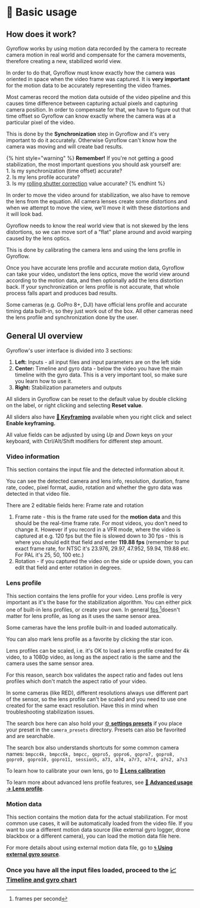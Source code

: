 # 🔧 Basic usage

## How does it work?

Gyroflow works by using motion data recorded by the camera to recreate camera motion in real world and compensate for the camera movements, therefore creating a new, stabilized world view.

In order to do that, Gyroflow must know exactly how the camera was oriented in space when the video frame was captured. It is **very important** for the motion data to be accurately representing the video frames.

Most cameras record the motion data outside of the video pipeline and this causes time difference between capturing actual pixels and capturing camera position. In order to compensate for that, we have to figure out that time offset so Gyroflow can know exactly where the camera was at a particular pixel of the video.

This is done by the **Synchronization** step in Gyroflow and it's very important to do it accurately. Otherwise Gyroflow can't know how the camera was moving and will create bad results.

{% hint style="warning" %}
**Remember!** If you're not getting a good stabilization, the most important questions you should ask yourself are:\
1\. Is my synchronization (time offset) accurate?\
2\. Is my lens profile accurate?\
3\. Is my [rolling shutter correction](stabilization.md#rolling-shutter-correction) value accurate?
{% endhint %}

In order to move the video around for stabilization, we also have to remove the lens from the equation. All camera lenses create some distortions and when we attempt to move the view, we'll move it with these distortions and it will look bad.&#x20;

Gyroflow needs to know the real world view that is not skewed by the lens distortions, so we can move sort of a "flat" plane around and avoid warping caused by the lens optics.&#x20;

This is done by calibrating the camera lens and using the lens profile in Gyroflow.&#x20;

Once you have accurate lens profile and accurate motion data, Gyroflow can take your video, undistort the lens optics, move the world view around according to the motion data, and then optionally add the lens distortion back. If your synchronization or lens profile is not accurate, that whole process falls apart and produces bad results.

Some cameras (e.g. GoPro 8+, DJI) have official lens profile and accurate timing data built-in, so they just work out of the box. All other cameras need the lens profile and synchronization done by the user.&#x20;

## General UI overview

Gyroflow's user interface is divided into 3 sections:

1. **Left:** Inputs - all input files and input parameters are on the left side
2. **Center:** Timeline and gyro data - below the video you have the main timeline with the gyro data. This is a very important tool, so make sure you learn how to use it.
3. **Right:** Stabilization parameters and outputs

All sliders in Gyroflow can be reset to the default value by double clicking on the label, or right clicking and selecting **Reset value**.

All sliders also have [**🔑 Keyframing**](../../advanced-usage/keyframes.md) available when you right click and select **Enable keyframing.**

All value fields can be adjusted by using _Up_ and _Down_ keys on your keyboard, with Ctrl/Alt/Shift modifiers for different step amount.

### Video information

This section contains the input file and the detected information about it.

You can see the detected camera and lens info, resolution, duration, frame rate, codec, pixel format, audio, rotation and whether the gyro data was detected in that video file.

There are 2 editable fields here: Frame rate and rotation

1. Frame rate - this is the frame rate used for the **motion data** and this should be the real-time frame rate. For most videos, you don't need to change it. However if you record in a VFR mode, where the video is captured at e.g. 120 fps but the file is slowed down to 30 fps - this is where you should edit that field and enter **119.88 fps** (remember to put exact frame rate, for NTSC it's 23.976, 29.97, 47.952, 59.94, 119.88 etc. For PAL it's 25, 50, 100 etc.)
2. Rotation - if you captured the video on the side or upside down, you can edit that field and enter rotation in degrees.

### Lens profile

This section contains the lens profile for your video. Lens profile is very important as it's the base for the stabilization algorithm. You can either pick one of built-in lens profiles, or create your own. In general [fps ](#user-content-fn-1)[^1]doesn't matter for lens profile, as long as it uses the same sensor area.

Some cameras have the lens profile built-in and loaded automatically.

You can also mark lens profile as a favorite by clicking the star icon.

Lens profiles can be scaled, i.e. it's OK to load a lens profile created for 4k video, to a 1080p video, as long as the aspect ratio is the same and the camera uses the same sensor area.

For this reason, search box validates the aspect ratio and fades out lens profiles which don't match the aspect ratio of your video.

In some cameras (like RED), different resolutions always use different part of the sensor, so the lens profile can't be scaled and you need to use one created for the same exact resolution. Have this in mind when troubleshooting stabilization issues.

The search box here can also hold your [⚙ **settings presets**](../../advanced-usage/settings-presets.md) if you place your preset in the `camera_presets` directory. Presets can also be favorited and are searchable.

The search box also understands shortcuts for some common camera names: `bmpcc4k, bmpcc6k, bmpcc, gopro5, gopro6, gopro7, gopro8, gopro9, gopro10, gopro11, session5, a73, a74, a7r3, a7r4, a7s2, a7s3`

To learn how to calibrate your own lens, go to [🏁 **Lens calibration**](../lens-calibration.md)

To learn more about advanced lens profile features, see [🔭 **Advanced usage -> Lens profile**](../../advanced-usage/lens-profiles.md).

### Motion data

This section contains the motion data for the actual stabilization. For most common use cases, it will be automatically loaded from the video file. If you want to use a different motion data source (like external gyro logger, drone blackbox or a different camera), you can load the motion data file here.

For more details about using external motion data file, go to [🌀 **Using external gyro source**](../../advanced-usage/using-external-gyro-source/).

### Once you have all the input files loaded, proceed to the [📈 Timeline and gyro chart](timeline-and-gyro-chart.md)



[^1]: frames per second
